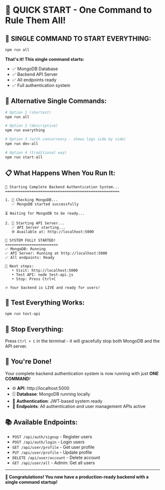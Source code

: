 # 🚀 QUICK START - One Command to Rule Them All!

## 🎯 **SINGLE COMMAND TO START EVERYTHING:**

```bash
npm run all
```

**That's it! This single command starts:**
- ✅ MongoDB Database
- ✅ Backend API Server
- ✅ All endpoints ready
- ✅ Full authentication system

## 🎉 **Alternative Single Commands:**

```bash
# Option 1 (shortest)
npm run all

# Option 2 (descriptive)  
npm run everything

# Option 3 (with concurrency - shows logs side by side)
npm run dev-all

# Option 4 (traditional way)
npm run start-all
```

## 📋 **What Happens When You Run It:**

```
🚀 Starting Complete Backend Authentication System...
====================================================

1. 🔄 Checking MongoDB...
   ✅ MongoDB started successfully

⏳ Waiting for MongoDB to be ready...

2. 🔄 Starting API Server...
   ✅ API Server starting...
   🌐 Available at: http://localhost:5000

🎉 SYSTEM FULLY STARTED!
========================
✅ MongoDB: Running
✅ API Server: Running at http://localhost:5000
✅ All endpoints: Ready

📝 Next steps:
   • Visit: http://localhost:5000
   • Test API: node test-api.js
   • Stop: Press Ctrl+C

🔥 Your backend is LIVE and ready for users!
```

## 🧪 **Test Everything Works:**

```bash
npm run test-api
```

## 🛑 **Stop Everything:**

Press `Ctrl + C` in the terminal - it will gracefully stop both MongoDB and the API server.

## 🎯 **You're Done!**

Your complete backend authentication system is now running with just **ONE COMMAND**!

- 🌐 **API**: http://localhost:5000
- 🗄️ **Database**: MongoDB running locally
- 🔐 **Authentication**: JWT-based system ready
- 📡 **Endpoints**: All authentication and user management APIs active

## 📚 **Available Endpoints:**

- `POST /api/auth/signup` - Register users
- `POST /api/auth/login` - Login users  
- `GET /api/user/profile` - Get user profile
- `PUT /api/user/profile` - Update profile
- `DELETE /api/user/account` - Delete account
- `GET /api/user/all` - Admin: Get all users

---

**🎉 Congratulations! You now have a production-ready backend with a single command startup!**